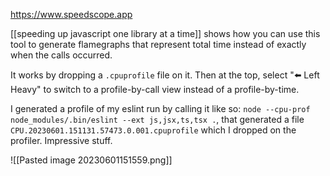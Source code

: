 https://www.speedscope.app

[[speeding up javascript one library at a time]] shows how you can use this tool to generate flamegraphs that represent total time instead of exactly when the calls occurred.

It works by dropping a `.cpuprofile` file on it. Then at the top, select "⬅️ Left Heavy" to switch to a profile-by-call view instead of a profile-by-time.

I generated a profile of my eslint run by calling it like so: `node --cpu-prof node_modules/.bin/eslint --ext js,jsx,ts,tsx .`, that generated a file `CPU.20230601.151131.57473.0.001.cpuprofile` which I dropped on the profiler. Impressive stuff.

![[Pasted image 20230601151559.png]]